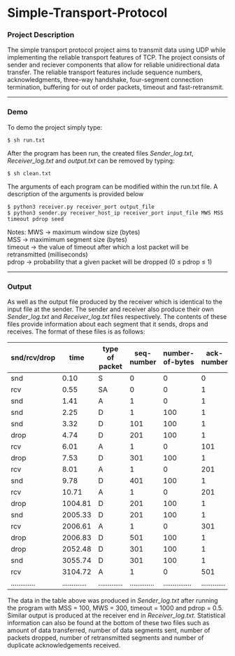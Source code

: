 # Simple-Transport-Protocol #

### Project Description ###
The simple transport protocol project aims to transmit data using UDP while implementing the reliable transport features of TCP. The project consists of sender and reciever components that allow for reliable unidirectional data transfer. The reliable transport features include sequence numbers, acknowledgments, three-way handshake, four-segment connection termination, buffering for out of order packets, timeout and fast-retransmit.

----
### Demo ###
To demo the project simply type:

`$ sh run.txt`

After the program has been run, the created files _Sender_log.txt_, _Receiver_log.txt_ and _output.txt_ can be removed by typing:

`$ sh clean.txt`

The arguments of each program can be modified within the run.txt file. A description of the arguments is provided below

`$ python3 receiver.py receiver_port output_file` \
`$ python3 sender.py receiver_host_ip receiver_port input_file MWS MSS timeout pdrop seed`

Notes:
MWS -> maximum window size (bytes) \
MSS -> maximimum segment size (bytes) \
timeout -> the value of timeout after which a lost packet will be retransmitted (milliseconds) \
pdrop -> probability that a given packet will be dropped (0 ≤ pdrop ≤ 1)

----
### Output ###
As well as the output file produced by the receiver which is identical to the input file at the sender. The sender and receiver also produce their own _Sender_log.txt_ and _Receiver_log.txt_ files respectively. The contents of these files provide information about each segment that it sends, drops and receives. The format of these files is as follows:

snd/rcv/drop   | time          | type of packet| seq-number    | number-of-bytes | ack-number
-------------  | ------------- | ------------- | ------------- | -------------   | -------------
snd            | 0.10          | S             | 0             | 0               | 0
rcv            | 0.55          | SA            | 0             | 0               | 1
snd            | 1.41          | A             | 1             | 0               | 1
snd            | 2.25          | D             | 1             | 100             | 1
snd            | 3.32          | D             | 101           | 100             | 1
drop           | 4.74          | D             | 201           | 100             | 1
rcv            | 6.01          | A             | 1             | 0               | 101
drop           | 7.53          | D             | 301           | 100             | 1
rcv            | 8.01          | A             | 1             | 0               | 201
snd            | 9.78          | D             | 401           | 100             | 1
rcv            | 10.71         | A             | 1             | 0               | 201
drop           | 1004.81       | D             | 201           | 100             | 1
snd            | 2005.33       | D             | 201           | 100             | 1
rcv            | 2006.61       | A             | 1             | 0               | 301
drop           | 2006.83       | D             | 501           | 100             | 1
drop           | 2052.48       | D             | 301           | 100             | 1
snd            | 3055.74       | D             | 301           | 100             | 1
rcv            | 3104.72       | A             | 1             | 0               | 501
 ............. | ............. | ............. | ............. | ............... | .............
 
The data in the table above was produced in _Sender_log.txt_ after running the program with MSS = 100, MWS = 300, timeout = 1000 and pdrop = 0.5. Similar output is produced at the receiver end in _Receiver_log.txt_. Statistical information can also be found at the bottom of these two files such as amount of data transferred, number of data segments sent, number of packets dropped, number of retransmitted segments and number of duplicate acknowledgements received.
